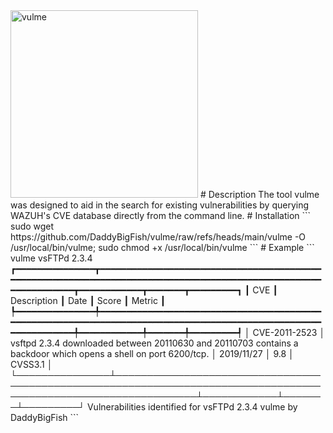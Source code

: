 <img src="https://github.com/user-attachments/assets/502369e5-0489-4de4-89a1-00beea33720e" alt="vulme" width="300"/>    
# Description
The tool vulme was designed to aid in the search for existing vulnerabilities by querying WAZUH's CVE database directly from the command line.
# Installation
```
sudo wget https://github.com/DaddyBigFish/vulme/raw/refs/heads/main/vulme -O /usr/local/bin/vulme; sudo chmod +x /usr/local/bin/vulme
```
# Example
```
vulme vsFTPd 2.3.4
┏━━━━━━━━━━━━━━━┳━━━━━━━━━━━━━━━━━━━━━━━━━━━━━━━━━━━━━━━━━━━━━━━━━━━━━━━━━━━━━━━━━━━━━━━━━━━━━━━━━━━━━━━━━━━━━━━━━━━━━━━━━━━━━━━━━┳━━━━━━━━━━━━┳━━━━━━━┳━━━━━━━━━┓
┃ CVE           ┃ Description                                                                                                     ┃ Date       ┃ Score ┃ Metric  ┃
┡━━━━━━━━━━━━━━━╇━━━━━━━━━━━━━━━━━━━━━━━━━━━━━━━━━━━━━━━━━━━━━━━━━━━━━━━━━━━━━━━━━━━━━━━━━━━━━━━━━━━━━━━━━━━━━━━━━━━━━━━━━━━━━━━━━╇━━━━━━━━━━━━╇━━━━━━━╇━━━━━━━━━┩
│ CVE-2011-2523 │ vsftpd 2.3.4 downloaded between 20110630 and 20110703 contains a backdoor which opens a shell on port 6200/tcp. │ 2019/11/27 │ 9.8   │ CVSS3.1 │
└───────────────┴─────────────────────────────────────────────────────────────────────────────────────────────────────────────────┴────────────┴───────┴─────────┘
                                         Vulnerabilities identified for vsFTPd 2.3.4               vulme by DaddyBigFish
```
